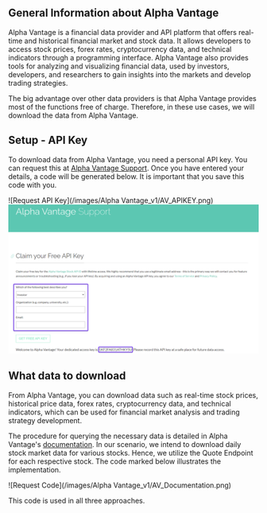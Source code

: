   ## General Information about Alpha Vantage
 Alpha Vantage is a financial data provider and API platform that offers real-time and historical financial market and stock data. It allows developers to access stock prices, forex rates, cryptocurrency data, and technical indicators through a programming interface. Alpha Vantage also provides tools for analyzing and visualizing financial data, used by investors, developers, and researchers to gain insights into the markets and develop trading strategies.

 The big advantage over other data providers is that Alpha Vantage provides most of the functions free of charge. Therefore, in these use cases, we will download the data from Alpha Vantage.

## Setup - API Key
To download data from Alpha Vantage, you need a personal API key. You can request this at [Alpha Vantage Support](https://www.alphavantage.co/support/#api-key). Once you have entered your details, a code will be generated below. It is important that you save this code with you.

![Request API Key](/images/Alpha Vantage_v1/AV_APIKEY.png)
![Alt Image Text](./images/AV_APIKEY.png "Lightsail Homepage")

## What data to download
From Alpha Vantage, you can download data such as real-time stock prices, historical price data, forex rates, cryptocurrency data, and technical indicators, which can be used for financial market analysis and trading strategy development.

The procedure for querying the necessary data is detailed in Alpha Vantage's [documentation](https://www.alphavantage.co/documentation/). In our scenario, we intend to download daily stock market data for various stocks. Hence, we utilize the Quote Endpoint for each respective stock. The code marked below illustrates the implementation.

![Request Code](/images/Alpha Vantage_v1/AV_Documentation.png)

This code is used in all three approaches.


